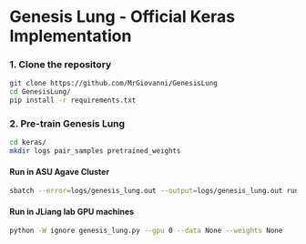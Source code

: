 # Genesis Lung - Official Keras Implementation

### 1. Clone the repository


```bash
git clone https://github.com/MrGiovanni/GenesisLung
cd GenesisLung/
pip install -r requirements.txt
```

### 2. Pre-train Genesis Lung

```bash
cd keras/
mkdir logs pair_samples pretrained_weights
```

#### Run in ASU Agave Cluster

```bash
sbatch --error=logs/genesis_lung.out --output=logs/genesis_lung.out run.sh /data/jliang12/zzhou82/holy_grail None
```

#### Run in JLiang lab GPU machines

```bash
python -W ignore genesis_lung.py --gpu 0 --data None --weights None
```